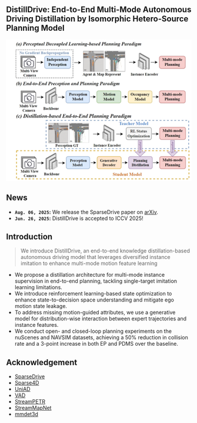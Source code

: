 ## DistillDrive: End-to-End Multi-Mode Autonomous Driving Distillation by Isomorphic Hetero-Source Planning Model
![轮椅机器人](docs/overview.jpg)

## News
<!-- * **`24 , 2025`:** We reorganize code for better readability. Code & Models are released. -->
* **`Aug. 06, 2025`:** We release the SparseDrive paper on [arXiv](https://arxiv.org/abs/2405.19620). 
* **`Jun. 26, 2025`:** DistillDrive is accepted to ICCV 2025!

## Introduction
> We introduce DistillDrive, an end-to-end knowledge distillation-based autonomous driving model that leverages diversified instance imitation to enhance multi-mode motion feature learning
- We propose a distillation architecture for multi-mode instance supervision in end-to-end planning, tackling single-target imitation learning limitations.
- We introduce reinforcement learning-based state optimization to enhance state-to-decision space understanding and mitigate ego motion state leakage.
- To address missing motion-guided attributes, we use a generative model for distribution-wise interaction between expert trajectories and instance features.
- We conduct open- and closed-loop planning experiments on the nuScenes and NAVSIM datasets, achieving a 50% reduction in collision rate and a 3-point increase in both EP and PDMS over the baseline.


## Acknowledgement
- [SparseDrive](https://github.com/swc-17/SparseDrive)
- [Sparse4D](https://github.com/HorizonRobotics/Sparse4D)
- [UniAD](https://github.com/OpenDriveLab/UniAD) 
- [VAD](https://github.com/hustvl/VAD)
- [StreamPETR](https://github.com/exiawsh/StreamPETR)
- [StreamMapNet](https://github.com/yuantianyuan01/StreamMapNet)
- [mmdet3d](https://github.com/open-mmlab/mmdetection3d)

